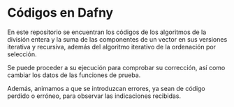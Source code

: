 # Códigos en Dafny

En este repositorio se encuentran los códigos de los algoritmos de la división entera y la suma de las componentes de un vector en sus versiones iterativa y recursiva, además del algoritmo iterativo de la ordenación por selección.

Se puede proceder a su ejecución para comprobar su corrección, así como cambiar los datos de las funciones de prueba.

Además, animamos a que se introduzcan errores, ya sean de código perdido o erróneo, para observar las indicaciones recibidas.
